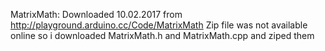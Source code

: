 MatrixMath:
Downloaded 10.02.2017 from http://playground.arduino.cc/Code/MatrixMath
Zip file was not available online so i downloaded MatrixMath.h and MatrixMath.cpp and ziped them
